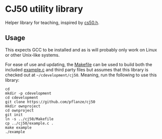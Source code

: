 # CJ50 utility library

Helper library for teaching, inspired by [cs50.h](https://github.com/cs50/libcs50).

## Usage

This expects GCC to be installed and as is will probably only work on Linux or other Unix-like systems.

For ease of use and updating, the [Makefile](Makefile) can be used to build both the included [example.c](example.c) and third party files but assumes that this library is checked out at `~/cdevelopment/cj50`. Meaning, run the following to use this library:

    cd
    mkdir -p cdevelopment
    cd cdevelopment
    git clone https://github.com/pflanze/cj50
    mkdir ownproject
    cd ownproject
    git init
    ln -s ../cj50/Makefile
    cp ../cj50/example.c .
    make example
    ./example

